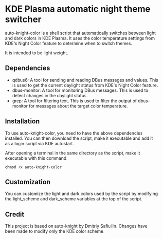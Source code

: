 # KDE Plasma automatic night theme switcher
auto-knight-color is a shell script that automatically switches between light and dark colors in KDE Plasma. It uses the color temperature settings from KDE's Night Color feature to determine when to switch themes.

It is intended to be light weight.

## Dependencies
* qdbus6: A tool for sending and reading DBus messages and values. This is used to get the current daylight status from KDE's Night Color feature.
* dbus-monitor: A tool for monitoring DBus messages. This is used to detect changes in the daylight status.
* grep: A tool for filtering text. This is used to filter the output of dbus-monitor for messages about the target color temperature.

## Installation
To use auto-knight-color, you need to have the above dependencies installed. You can then download the script, make it executable and add it as a login script via KDE autostart.

After opening a terminal in the same directory as the script, make it executable with this command:
```
chmod +x auto-knight-color
```


## Customization
You can customize the light and dark colors used by the script by modifying the light_scheme and dark_scheme variables at the top of the script.

## Credit
This project is based on auto-knight by Dmitriy Safiullin. Changes have been made to modify only the KDE color scheme.
